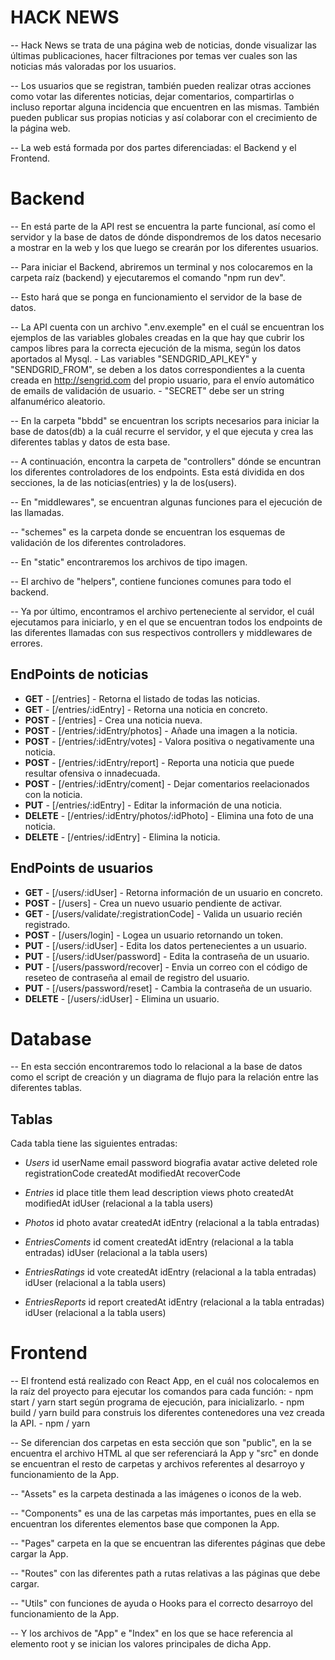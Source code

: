 # HACK NEWS

-- Hack News se trata de una página web de noticias, donde visualizar las últimas publicaciones, hacer filtraciones por temas ver cuales son las noticias más valoradas por los usuarios.

-- Los usuarios que se registran, también pueden realizar otras acciones como votar las diferentes noticias, dejar comentarios, compartirlas o incluso reportar alguna incidencia que encuentren en las mismas. También pueden publicar sus propias noticias y así colaborar con el crecimiento de la página web.

-- La web está formada por dos partes diferenciadas: el Backend y el Frontend.

# Backend

-- En está parte de la API rest se encuentra la parte funcional, así como el servidor y la base de datos de dónde dispondremos de los datos necesario a mostrar en la web y los que luego se crearán por los diferentes usuarios.

-- Para iniciar el Backend, abriremos un terminal y nos colocaremos en la carpeta raíz (backend) y ejecutaremos el comando "npm run dev".

-- Esto hará que se ponga en funcionamiento el servidor de la base de datos.

-- La API cuenta con un archivo ".env.exemple" en el cuál se encuentran los ejemplos de las variables globales creadas en la que hay que cubrir los campos libres para la correcta ejecución de la misma, según los datos aportados al Mysql. 
    - Las variables "SENDGRID_API_KEY" y "SENDGRID_FROM", se deben a los datos correspondientes a la cuenta creada en http://sengrid.com del propio usuario, para el envío automático de emails de validación de usuario.
    - "SECRET" debe ser un string alfanumérico aleatorio.
    

-- En la carpeta "bbdd" se encuentran los scripts necesarios para iniciar la base de datos(db) a la cuál recurre el servidor, y el que ejecuta y crea las diferentes tablas y datos de esta base.

-- A continuación, encontra la carpeta de "controllers" dónde se encuntran los diferentes controladores de los endpoints. Esta está dividida en dos secciones, la de las noticias(entries) y la de los(users).

-- En "middlewares", se encuentran algunas funciones para el ejecución de las llamadas.

-- "schemes" es la carpeta donde se encuentran los esquemas de validación de los diferentes controladores.

-- En "static" encontraremos los archivos de tipo imagen.

-- El archivo de "helpers", contiene funciones comunes para todo el backend.

-- Ya por último, encontramos el archivo perteneciente al servidor, el cuál ejecutamos para iniciarlo, y en el que se encuentran todos los endpoints de las diferentes llamadas con sus respectivos controllers y middlewares de errores.

## EndPoints de noticias

-   **GET** - [/entries] - Retorna el listado de todas las noticias.
-   **GET** - [/entries/:idEntry] - Retorna una noticia en concreto.
-   **POST** - [/entries] - Crea una noticia nueva.
-   **POST** - [/entries/:idEntry/photos] - Añade una imagen a la noticia.
-   **POST** - [/entries/:idEntry/votes] - Valora positiva o negativamente una noticia.
-   **POST** - [/entries/:idEntry/report] - Reporta una noticia que puede resultar ofensiva o innadecuada.
-   **POST** - [/entries/:idEntry/coment] - Dejar comentarios reelacionados con la noticia.
-   **PUT** - [/entries/:idEntry] - Editar la información de una noticia.
-   **DELETE** - [/entries/:idEntry/photos/:idPhoto] - Elimina una foto de una noticia.
-   **DELETE** - [/entries/:idEntry] - Elimina la noticia.

## EndPoints de usuarios

-   **GET** - [/users/:idUser] - Retorna información de un usuario en concreto.
-   **POST** - [/users] - Crea un nuevo usuario pendiente de activar.
-   **GET** - [/users/validate/:registrationCode] - Valida un usuario recién registrado.
-   **POST** - [/users/login] - Logea un usuario retornando un token.
-   **PUT** - [/users/:idUser] - Edita los datos pertenecientes a un usuario.
-   **PUT** - [/users/:idUser/password] - Edita la contraseña de un usuario.
-   **PUT** - [/users/password/recover] - Envia un correo con el código de reseteo de contraseña al email de registro del usuario.
-   **PUT** - [/users/password/reset] - Cambia la contraseña de un usuario.
-   **DELETE** - [/users/:idUser] - Elimina un usuario.



# Database

-- En esta sección encontraremos todo lo relacional a la base de datos como el script de creación y un diagrama de flujo para la relación entre las diferentes tablas.

## Tablas
Cada tabla tiene las siguientes entradas: 

- _Users_
    id 
    userName
    email 
    password 
    biografia 
    avatar 
    active 
    deleted 
    role 
    registrationCode 
    createdAt 
    modifiedAt 
    recoverCode 

- _Entries_
    id
    place 
    title 
    them 
    lead 
    description 
    views 
    photo 
    createdAt 
    modifiedAt 
    idUser (relacional a la tabla users)

- _Photos_ 
    id 
    photo 
    avatar 
    createdAt 
    idEntry (relacional a la tabla entradas)

- _EntriesComents_ 
    id 
    coment 
    createdAt 
    idEntry (relacional a la tabla entradas)
    idUser (relacional a la tabla users)

- _EntriesRatings_ 
    id 
    vote 
    createdAt 
    idEntry (relacional a la tabla entradas)
    idUser (relacional a la tabla users)

- _EntriesReports_ 
    id 
    report 
    createdAt 
    idEntry (relacional a la tabla entradas)
    idUser (relacional a la tabla users)


# Frontend

-- El frontend está realizado con React App, en el cuál nos colocalemos en la raíz del proyecto para ejecutar los comandos para cada función:
    - npm start / yarn start según programa de ejecución, para inicializarlo.
    - npm build / yarn build para construis los diferentes contenedores una vez creada la API.
    - npm  / yarn 

-- Se diferencian dos carpetas en esta sección que son "public", en la se encuentra el archivo HTML al que ser referenciará la App y "src" en donde se encuentran el resto de carpetas y archivos referentes al desarroyo y funcionamiento de la App.

-- "Assets" es la carpeta destinada a las imágenes o iconos de la web.

-- "Components" es una de las carpetas más importantes, pues en ella se encuentran los diferentes elementos base que componen la App.

-- "Pages" carpeta en la que se encuentran las diferentes páginas que debe cargar la App.

-- "Routes" con las diferentes path a rutas relativas a las páginas que debe cargar.

-- "Utils" con funciones de ayuda o Hooks para el correcto desarroyo del funcionamiento de la App.

-- Y los archivos de "App" e "Index" en los que se hace referencia al elemento root y se inician los valores principales de dicha App.
